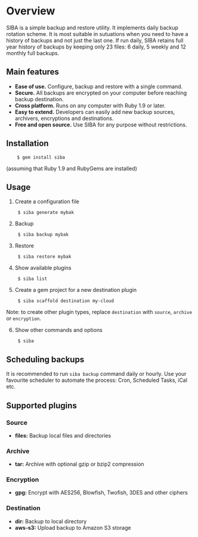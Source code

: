 # Overview


SIBA is a simple backup and restore utility. It implements daily backup rotation scheme. It is most suitable in sutuations when you need to have a history of backups and not just the last one. If run daily, SIBA retains full year history of backups by keeping only 23 files: 6 daily, 5 weekly and 12 monthly full backups.

## Main features

* **Ease of use.** Configure, backup and restore with a single command.
* **Secure.** All backups are encrypted on your computer before reaching backup destination.
* **Cross platform.** Runs on any computer with Ruby 1.9 or later.
* **Easy to extend.** Developers can easily add new backup sources, archivers, encryptions and destinations.
* **Free and open source.** Use SIBA for any purpose without restrictions.

## Installation

        $ gem install siba

(assuming that Ruby 1.9 and RubyGems are installed)

## Usage

1. Create a configuration file

        $ siba generate mybak

2. Backup

        $ siba backup mybak

3. Restore

        $ siba restore mybak

4. Show available plugins

        $ siba list

5. Create a gem project for a new destination plugin 

        $ siba scaffold destination my-cloud

Note: to create other plugin types, replace `destination` with `source`, `archive` or `encryption`.

6. Show other commands and options

        $ siba

## Scheduling backups

It is recommended to run `siba backup` command daily or hourly. Use your favourite scheduler to automate the process: Cron, Scheduled Tasks, iCal etc.

## Supported plugins

### Source

* **files:** Backup local files and directories

### Archive
  
* **tar:** Archive with optional gzip or bzip2 compression

### Encryption
  
* **gpg:** Encrypt with AES256, Blowfish, Twofish, 3DES and other ciphers

### Destination
  
* **dir:** Backup to local directory
* **aws-s3:** Upload backup to Amazon S3 storage
